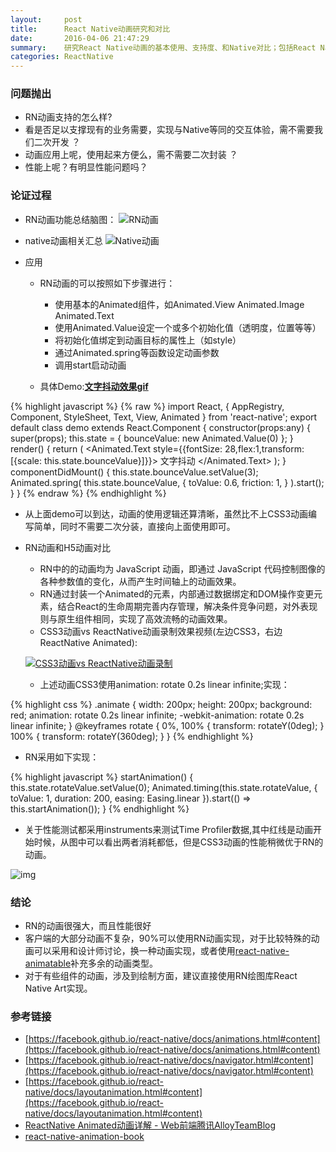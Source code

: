 ```yaml
---
layout:     post
title:      React Native动画研究和对比
date:       2016-04-06 21:47:29
summary:    研究React Native动画的基本使用、支持度、和Native对比；包括React Native动画的基本使用，还有动画性能相关的对比。
categories: ReactNative
---
```


### 问题抛出
- RN动画支持的怎么样?
- 看是否足以支撑现有的业务需要，实现与Native等同的交互体验，需不需要我们二次开发 ？
- 动画应用上呢，使用起来方便么，需不需要二次封装 ？
- 性能上呢？有明显性能问题吗？

### 论证过程

- RN动画功能总结脑图：
![RN动画](http://tw93.github.io/images/React-Native-animated.png)

- native动画相关汇总
 ![Native动画](http://tw93.github.io/images/native-animated.png)

- 应用
  - RN动画的可以按照如下步骤进行：
     - 使用基本的Animated组件，如Animated.View Animated.Image Animated.Text 
     - 使用Animated.Value设定一个或多个初始化值（透明度，位置等等）
     - 将初始化值绑定到动画目标的属性上（如style）
     - 通过Animated.spring等函数设定动画参数
     - 调用start启动动画
  
  - 具体Demo:**[文字抖动效果gif](http://tw93.github.io/images/animateddemo.gif)**

{% highlight javascript %}
{% raw %}
import React, {
    AppRegistry,
    Component,
    StyleSheet,
    Text,
    View,
    Animated
} from 'react-native';
export default class demo extends React.Component {
    constructor(props:any) {
        super(props);
        this.state = {
            bounceValue: new Animated.Value(0)
        };
    }
    render() {
        return (
            <Animated.Text
                style={{fontSize: 28,flex:1,transform: [{scale: this.state.bounceValue}]}}>
                文字抖动
            </Animated.Text>
        );
    }
    componentDidMount() {
        this.state.bounceValue.setValue(3);
        Animated.spring(
            this.state.bounceValue,
            {
                toValue: 0.6,
                friction: 1,
            }
        ).start();
    }
}
{% endraw %}
{% endhighlight %}
             
  - 从上面demo可以到达，动画的使用逻辑还算清晰，虽然比不上CSS3动画编写简单，同时不需要二次分装，直接向上面使用即可。

  - RN动画和H5动画对比
    - RN中的的动画均为 JavaScript 动画，即通过 JavaScript 代码控制图像的各种参数值的变化，从而产生时间轴上的动画效果。 
    - RN通过封装一个Animated的元素，内部通过数据绑定和DOM操作变更元素，结合React的生命周期完善内存管理，解决条件竞争问题，对外表现则与原生组件相同，实现了高效流畅的动画效果。
    - CSS3动画vs ReactNative动画录制效果视频(左边CSS3，右边ReactNative Animated):
           
    [![CSS3动画vs ReactNative动画录制](http://tw93.github.io/images/animatedvs.png)](http://cloud.video.taobao.com/play/u/737512883/p/1/e/6/t/1/36938589.mp4)

    - 上述动画CSS3使用animation: rotate 0.2s linear infinite;实现：

{% highlight css %}
.animate {
        width: 200px;
        height: 200px;
        background: red;
        animation: rotate 0.2s linear infinite;
        -webkit-animation: rotate 0.2s linear infinite;
    }
    @keyframes rotate {
        0%,
        100% {
            transform: rotateY(0deg);
        }
        100% {
            transform: rotateY(360deg);
        }
    }
{% endhighlight %} 
                 
- RN采用如下实现：
                
{% highlight javascript %}
startAnimation() {
        this.state.rotateValue.setValue(0);
        Animated.timing(this.state.rotateValue, {
            toValue: 1,
            duration: 200,
            easing: Easing.linear
        }).start(() => this.startAnimation());
      }
{% endhighlight %} 
             
  - 关于性能测试都采用instruments来测试Time Profiler数据,其中红线是动画开始时候，从图中可以看出两者消耗都低，但是CSS3动画的性能稍微优于RN的动画。

  ![img](http://tw93.github.io/images/animatedopt.png)

  
  
### 结论
- RN的动画很强大，而且性能很好
- 客户端的大部分动画不复杂，90%可以使用RN动画实现，对于比较特殊的动画可以采用和设计师讨论，换一种动画实现，或者使用[react-native-animatable](https://github.com/oblador/react-native-animatable)补充多余的动画类型。
- 对于有些组件的动画，涉及到绘制方面，建议直接使用RN绘图库React Native Art实现。

### 参考链接
- [https://facebook.github.io/react-native/docs/animations.html#content](https://facebook.github.io/react-native/docs/animations.html#content)
- [https://facebook.github.io/react-native/docs/navigator.html#content](https://facebook.github.io/react-native/docs/navigator.html#content)
- [https://facebook.github.io/react-native/docs/layoutanimation.html#content](https://facebook.github.io/react-native/docs/layoutanimation.html#content)
- [ReactNative Animated动画详解 - Web前端腾讯AlloyTeamBlog](http://www.alloyteam.com/2016/01/reactnative-animated/)
- [react-native-animation-book](http://browniefed.com/react-native-animation-book/)



